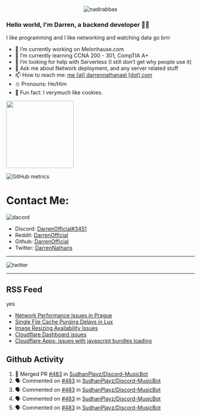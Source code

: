 <p align="center"> <img src="https://komarev.com/ghpvc/?username=DarrenOfficial&label=Profile%20views&color=0e75b6&style=flat" alt="nadirabbas" /> </p>

### Hello world, I'm Darren, a backend developer 👨‍💻
I like programming and I like networking and watching data go brrr



- 🔭 I’m currently working on Melonhause.com 
- 🌴 I’m currently learning CCNA 200 - 301, CompTIA A+ 
- 🤔 I’m looking for help with Serverless (I still don’t get why people use it) 
- 💬 Ask me about Network deployment, and any server related stuff 
- 📫 How to reach me: [me [at] darrennathanael [dot] com](mailto:me@darrennathanael.com) 
- ⛄️ Pronouns: He/Him 
- 🍪 Fun fact: I verymuch like cookies. 



<img float="center" height="180em" src="https://github-readme-stats.vercel.app/api?hide_border=true&username=DarrenOfficial&show_icons=true&count_private=true&bg_color=00000000&title_color=7F7F7F&icon_color=7F7F7F&text_color=7F7F7F" />


![GitHub metrics](https://metrics.lecoq.io/DarrenOfficial)  


# Contact Me:

![dacord](https://discord.c99.nl/widget/theme-1/508296903960821771.png)

- Discord: [DarrenOfficial#3451](https://discord.com/users/508296903960821771)
- Reddit: [DarrenOfficial](https://reddit.com/u/DarrenOfficiallol)
- Github: [DarrenOfficial](https://github.com/DarrenOfficial)
- Twitter: [DarrenNathans](https://twitter.com/DarrenNathans)


---

<img alt="twitter" src="https://github-readme-twitter.gazf.vercel.app/api?id=DarrenNathans&layout=wide" />


---

## RSS Feed
yes
<!-- BLOG-POST-LIST:START -->
- [Network Performance Issues in Prague](https://www.cloudflarestatus.com/incidents/6psc5m2gfbyz)
- [Single File Cache Purging Delays in Lux](https://www.cloudflarestatus.com/incidents/5lhm1kxbtssw)
- [Image Resizing Availability Issues](https://www.cloudflarestatus.com/incidents/6kt3gp1zdl39)
- [Cloudflare Dashboard  issues](https://www.cloudflarestatus.com/incidents/l2863vtb25p0)
- [Cloudflare Apps: issues with javascript bundles loading](https://www.cloudflarestatus.com/incidents/jp605vkschz4)
<!-- BLOG-POST-LIST:END -->


## Github Activity
<!--START_SECTION:activity-->
1. 🎉 Merged PR [#483](https://github.com/SudhanPlayz/Discord-MusicBot/pull/483) in [SudhanPlayz/Discord-MusicBot](https://github.com/SudhanPlayz/Discord-MusicBot)
2. 🗣 Commented on [#483](https://github.com/SudhanPlayz/Discord-MusicBot/issues/483) in [SudhanPlayz/Discord-MusicBot](https://github.com/SudhanPlayz/Discord-MusicBot)
3. 🗣 Commented on [#483](https://github.com/SudhanPlayz/Discord-MusicBot/issues/483) in [SudhanPlayz/Discord-MusicBot](https://github.com/SudhanPlayz/Discord-MusicBot)
4. 🗣 Commented on [#483](https://github.com/SudhanPlayz/Discord-MusicBot/issues/483) in [SudhanPlayz/Discord-MusicBot](https://github.com/SudhanPlayz/Discord-MusicBot)
5. 🗣 Commented on [#483](https://github.com/SudhanPlayz/Discord-MusicBot/issues/483) in [SudhanPlayz/Discord-MusicBot](https://github.com/SudhanPlayz/Discord-MusicBot)
<!--END_SECTION:activity-->


<!--START_SECTION:waka-->
<!--END_SECTION:waka-->
